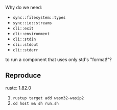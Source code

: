 Why do we need:
* `sync::filesystem::types`
* `sync::io::streams`
* `cli::exit`
* `cli::environment`
* `cli::stdin`
* `cli::stdout`
* `cli::stderr`

to run a component that uses only std's "format!"?

## Reproduce
rustc: 1.82.0

1. `rustup target add wasm32-wasip2`
2. `cd host && sh run.sh`